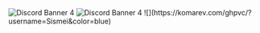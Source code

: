 <img src="https://discordapp.com/api/guilds/791656707930849311/widget.png?style=banner4" alt="Discord Banner 4"/>
<img src="https://discordapp.com/api/guilds/851124117222850590/widget.png?style=banner4" alt="Discord Banner 4"/>
![](https://komarev.com/ghpvc/?username=Sismei&color=blue)
